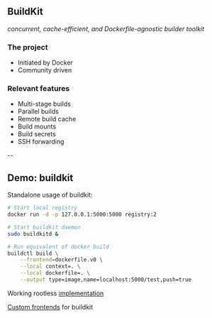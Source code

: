 ## BuildKit

*concurrent, cache-efficient, and Dockerfile-agnostic builder toolkit*

### The project

- Initiated by Docker
- Community driven

### Relevant features

- Multi-stage builds
- Parallel builds
- Remote build cache
- Build mounts
- Build secrets
- SSH forwarding

--

## Demo: buildkit

Standalone usage of buildkit:

```bash
# Start local registry
docker run -d -p 127.0.0.1:5000:5000 registry:2

# Start buildkit daemon
sudo buildkitd &

# Run equivalent of docker build
buildctl build \
    --frontend=dockerfile.v0 \
    --local context=. \
    --local dockerfile=. \
    --output type=image,name=localhost:5000/test,push=true
```

Working rootless [implementation](https://github.com/moby/buildkit/blob/master/docs/rootless.md)

[Custom frontends](https://matt-rickard.com/building-a-new-dockerfile-frontend/) for buildkit